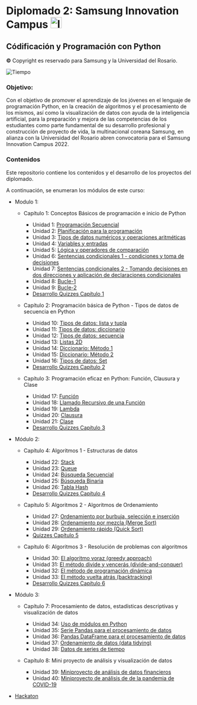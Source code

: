 # Diplomado 2: Samsung Innovation Campus <img src="https://github.com/shimadasoftware/samsung-innovation-campus-course/assets/73977456/f959d914-caea-422f-8bb9-5ce265b7f355" alt="Italian Trulli" style="width:30px;height:30px;"> 

## Códificación y Programación con Python
**©** Copyright es reservado para Samsung y la Universidad del Rosario.

![Tiempo](https://img.shields.io/badge/Tiempo-120%20horas-blue.svg)

### Objetivo: 

Con el objetivo de promover el aprendizaje de los jóvenes en el lenguaje de programación Python, en la creación de algoritmos y el procesamiento de los mismos, así como la visualización de datos con ayuda de la inteligencia artificial, para la preparación y mejora de las competencias de los estudiantes como parte fundamental de su desarrollo profesional y construcción de proyecto de vida, la multinacional coreana Samsung, en alianza con la Universidad del Rosario abren convocatoria para el Samsung Innovation Campus 2022.

### Contenidos

Este repositorio contiene los contenidos y el desarrollo de los proyectos del diplomado.

A continuación, se enumeran los módulos de este curso:

- Modulo 1:

  - Capítulo 1: Conceptos Básicos de programación e inicio de Python

    - Unidad 1: [Programación Secuencial](./resources/Unidad01.ipynb)
    - Unidad 2: [Planificación para la programación](./resources/Unidad02.ipynb)
    - Unidad 3: [Tipos de datos numéricos y operaciones aritméticas](./resources/Unidad03.ipynb)
    - Unidad 4: [Variables y entradas](./resources/Unidad04.ipynb)
    - Unidad 5: [Lógica y operadores de comparación](./resources/Unidad05.ipynb)
    - Unidad 6: [Sentencias condicionales 1 - condiciones y toma de decisiones](./resources/Unidad06.ipynb)
    - Unidad 7: [Sentencias condicionales 2 - Tomando decisiones en dos direcciones y aplicación de declaraciones condicionales](./resources/Unidad07.ipynb)
    - Unidad 8: [Bucle-1](./resources/Unidad08.ipynb)
    - Unidad 9: [Bucle-2 ](./resources/Unidad09.ipynb)
    - [Desarrollo Quizzes Capítulo 1](./quizzes%20notebooks/Samsung%20Innovation%20Quizzes.ipynb) 

  - Capítulo 2: Programación básica de Python - Tipos de datos de secuencia en Python

    - Unidad 10: [Tipos de datos: lista y tupla](./resources/Unidad10.ipynb)
    - Unidad 11: [Tipos de datos: diccionario](./resources/Unidad11.ipynb)
    - Unidad 12: [Tipos de datos: secuencia](./resources/Unidad12.ipynb)
    - Unidad 13: [Listas 2D](./resources/Unidad13.ipynb)
    - Unidad 14: [Diccionario: Método 1](./resources/Unidad14.ipynb)
    - Unidad 15: [Diccionario: Método 2](./resources/Unidad15.ipynb)
    - Unidad 16: [Tipos de datos: Set](./resources/Unidad16.ipynb)
    - [Desarrollo Quizzes Capítulo 2](./quizzes%20notebooks/Samsung%20Innovation%20Quizzes%20Chapter%202.ipynb)
      
  - Capítulo 3: Programación eficaz en Python: Función, Clausura y Clase

    - Unidad 17: [Función](./resources/Unidad17.ipynb)
    - Unidad 18: [Llamado Recursivo de una Función](./resources/Unidad18.ipynb)
    - Unidad 19: [Lambda](./resources/Unidad19.ipynb)
    - Unidad 20: [Clausura](./resources/Unidad20.ipynb)
    - Unidad 21: [Clase](./resources/Unidad21.ipynb)
    - [Desarrollo Quizzes Capítulo 3](./quizzes%20notebooks/Samsung%20Innovation%20Quizzes%20Chapter%203.ipynb)

- Módulo 2:

  - Capítulo 4: Algoritmos 1 - Estructuras de datos

    - Unidad 22: [Stack](./resources/Unidad22.ipynb)
    - Unidad 23: [Queue](./resources/Unidad23.ipynb)
    - Unidad 24: [Búsqueda Secuencial](./resources/Unidad24.ipynb)
    - Unidad 25: [Búsqueda Binaria](./resources/Unidad25.ipynb)
    - Unidad 26: [Tabla Hash](./resources/Unidad26.ipynb)
    - [Desarrollo Quizzes Capítulo 4](./quizzes%20notebooks/Samsung%20Innovation%20Quizzes%20Chapter%204.ipynb)

  - Capítulo 5: Algoritmos 2 - Algoritmos de Ordenamiento

    - Unidad 27: [Ordenamiento por burbuja, selección e inserción](./resources/Unidad27.ipynb)
    - Unidad 28: [Ordenamiento por mezcla (Merge Sort)](./resources/Unidad28.ipynb)
    - Unidad 29: [Ordenamiento rápido (Quick Sort)](./resources/Unidad29.ipynb)
    - [Quizzes Capítulo 5](./quizzes%20notebooks/Samsung%20Innovation%20Quizzes%20Chapter%205.ipynb)
  
  - Capítulo 6: Algoritmos 3 - Resolución de problemas con algoritmos

    - Unidad 30: [El algoritmo voraz (greedy approach)](./resources/Unidad30.ipynb)
    - Unidad 31: [El método divide y vencerás (divide-and-conquer)](./resources/Unidad31.ipynb)
    - Unidad 32: [El método de programación dinámica](./resources/Unidad32.ipynb)
    - Unidad 33: [El método vuelta atrás (backtracking)](./resources/Unidad33.ipynb)
    - [Desarrollo Quizzes Capítulo 6](./quizzes%20notebooks/Samsung%20Innovation%20Quizzes%20Chapter%206.ipynb)
      
- Módulo 3:

  - Capítulo 7: Procesamiento de datos, estadísticas descriptivas y visualización de datos

    - Unidad 34: [Uso de módulos en Python](./resources/Unidad34.ipynb)
    - Unidad 35: [Serie Pandas para el procesamiento de datos](./resources/Unidad35.ipynb)
    - Unidad 36: [Pandas DataFrame para el procesamiento de datos](./resources/Unidad36.ipynb)
    - Unidad 37: [Ordenamiento de datos (data tidying)](./resources/Unidad37.ipynb)
    - Unidad 38: [Datos de series de tiempo](./resources/Unidad38.ipynb)
    
  - Capítulo 8: Mini proyecto de análisis y visualización de datos
    
    - Unidad 39: [Miniproyecto de análisis de datos financieros](./resources/Unidad39.ipynb)
    - Unidad 40: [Miniproyecto de análisis de de la pandemia de COVID-19](./resources/Unidad40.ipynb)

- [Hackaton]((./hackaton))
